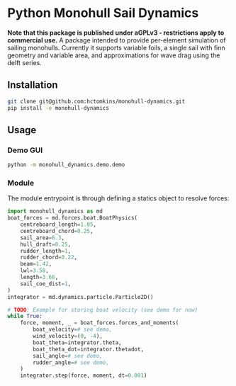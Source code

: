 # Python Monohull Sail Dynamics
**Note that this package is published under aGPLv3 - restrictions apply to commercial use.**
A package intended to provide per-element simulation of sailing monohulls. Currently it supports variable foils, a single sail with finn geometry and variable area, and approximations for wave drag using the delft series.

## Installation

```bash
git clone git@github.com:hctomkins/monohull-dynamics.git
pip install -e monohull-dynamics
```

## Usage
### Demo GUI
```bash
python -m monohull_dynamics.demo.demo
```

### Module
The module entrypoint is through defining a statics object to resolve forces:
```python
import monohull_dynamics as md
boat_forces = md.forces.boat.BoatPhysics(
    centreboard_length=1.05,
    centreboard_chord=0.25,
    sail_area=6.3,
    hull_draft=0.25,
    rudder_length=1,
    rudder_chord=0.22,
    beam=1.42,
    lwl=3.58,
    length=3.66,
    sail_coe_dist=1,
)
integrator = md.dynamics.particle.Particle2D()

# TODO: Example for storing boat velocity (see demo for now)
while True:
    force, moment, _ = boat_forces.forces_and_moments(
        boat_velocity=# see demo,
        wind_velocity=(0, -4),
        boat_theta=integrator.theta,
        boat_theta_dot=integrator.thetadot,
        sail_angle=# see demo,
        rudder_angle=# see demo,
    )
    integrator.step(force, moment, dt=0.001)

```